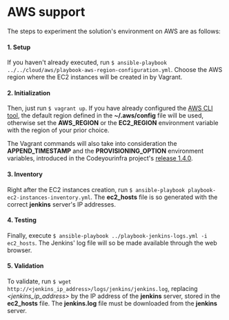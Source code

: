 # AWS support

The steps to experiment the solution's environment on AWS are as follows:

#### 1. Setup

If you haven't already executed, run `$ ansible-playbook ../../cloud/aws/playbook-aws-region-configuration.yml`. Choose the AWS region where the EC2 instances will be created in by Vagrant.

#### 2. Initialization

Then, just run `$ vagrant up`. If you have already configured the [AWS CLI tool](http://docs.aws.amazon.com/cli/latest/userguide/cli-chap-welcome.html), the default region defined in the **~/.aws/config** file will be used, otherwise set the **AWS_REGION** or the **EC2_REGION** environment variable with the region of your prior choice.

The Vagrant commands will also take into consideration the **APPEND_TIMESTAMP** and the **PROVISIONING_OPTION** environment variables, introduced in the Codeyourinfra project's [release 1.4.0](https://github.com/esign-consulting/codeyourinfra/tree/1.4.0).

#### 3. Inventory

Right after the EC2 instances creation, run `$ ansible-playbook playbook-ec2-instances-inventory.yml`. The **ec2_hosts** file is so generated with the correct **jenkins** server's IP addresses.

#### 4. Testing

Finally, execute `$ ansible-playbook ../playbook-jenkins-logs.yml -i ec2_hosts`. The Jenkins' log file will so be made available through the web browser.

#### 5. Validation

To validate, run `$ wget http://<jenkins_ip_address>/logs/jenkins/jenkins.log`, replacing *<jenkins_ip_address>* by the IP address of the **jenkins** server, stored in the **ec2_hosts** file. The **jenkins.log** file must be downloaded from the **jenkins** server.